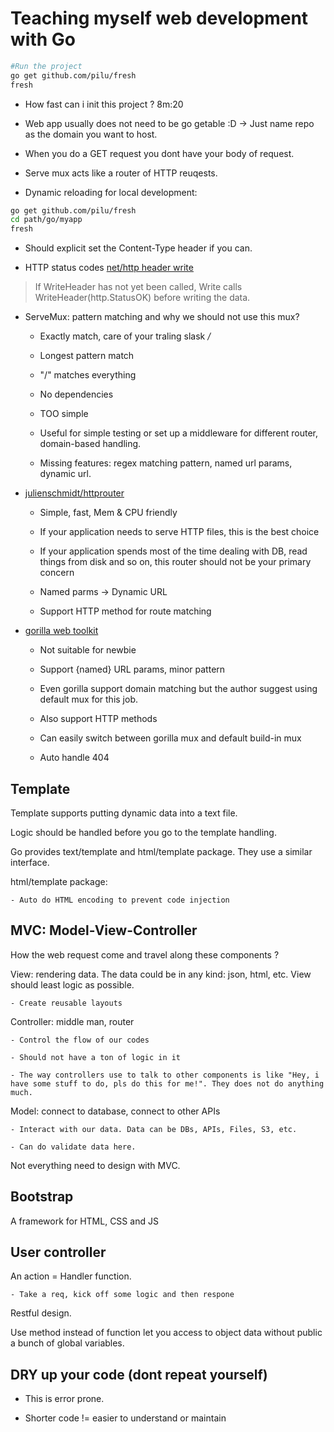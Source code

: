 # Teaching myself web development with Go

```bash
#Run the project
go get github.com/pilu/fresh
fresh
```

- How fast can i init this project ? 8m:20

- Web app usually does not need to be go getable :D -> Just name repo as the domain you want to host.

- When you do a GET request you dont have your body of request.

- Serve mux acts like a router of HTTP reuqests.

- Dynamic reloading for local development: 

```bash
go get github.com/pilu/fresh
cd path/go/myapp
fresh
```
- Should explicit set the Content-Type header if you can.

- HTTP status codes
[net/http header write](https://pkg.go.dev/net/http#Header.Write)

> If WriteHeader has not yet been called, Write calls
> WriteHeader(http.StatusOK) before writing the data.

- ServeMux: pattern matching and why we should not use this mux?

    - Exactly match, care of your traling slask */*

    - Longest pattern match

    - "/"  matches everything

    - No dependencies

    - TOO simple

    - Useful for simple testing or set up a middleware for different router, domain-based handling.

    - Missing features: regex matching pattern, named url params, dynamic url.

- [julienschmidt/httprouter](https://github.com/julienschmidt/httprouter)

    - Simple, fast, Mem & CPU friendly

    - If your application needs to serve HTTP files, this is the best choice

    - If your application spends most of the time dealing with DB, read things from disk and so on, this router should not be your primary concern

    - Named parms -> Dynamic URL

    - Support HTTP method for route matching

 - [gorilla web toolkit](https://www.gorillatoolkit.org/)

    - Not suitable for newbie

    - Support {named} URL params, minor pattern

    - Even gorilla support domain matching but the author suggest using default mux for this job.

    - Also support HTTP methods

    - Can easily switch between gorilla mux and default build-in mux

    - Auto handle 404


## Template

Template supports putting dynamic data into a text file.

Logic should be handled before you go to the template handling.

Go provides text/template and html/template package. They use a similar interface.

html/template package:

    - Auto do HTML encoding to prevent code injection


## MVC: Model-View-Controller

How the web request come and travel along these components ?

View: rendering data. The data could be in any kind: json, html, etc. View should least logic as possible.

    - Create reusable layouts

Controller: middle man, router

    - Control the flow of our codes

    - Should not have a ton of logic in it

    - The way controllers use to talk to other components is like "Hey, i have some stuff to do, pls do this for me!". They does not do anything much.

Model: connect to database, connect to other APIs

    - Interact with our data. Data can be DBs, APIs, Files, S3, etc.

    - Can do validate data here.

Not everything need to design with MVC.

## Bootstrap

A framework for HTML, CSS and JS

## User controller

An action = Handler function.

    - Take a req, kick off some logic and then respone

Restful design.

Use method instead of function let you access to object data without public a bunch of global variables.

## DRY up your code (dont repeat yourself)

- This is error prone.

- Shorter code != easier to understand or maintain